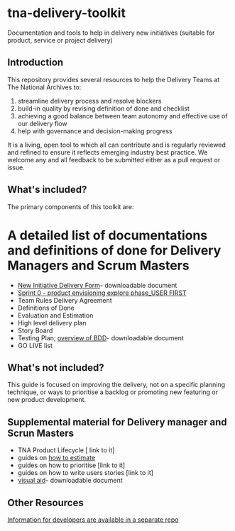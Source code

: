 # tna-delivery-toolkit
 Documentation and tools to help in delivery new initiatives (suitable for product, service or project delivery)  

## Introduction  
This repository provides several resources to help the Delivery Teams at The National Archives to:  

1.	streamline delivery process and resolve blockers
2.	build-in quality by revising definition of done and checklist 
3.	achieving a good balance between team autonomy and effective use of our delivery flow
4.	help with governance and decision-making progress

It is a living, open tool to which all can contribute and is regularly reviewed and refined to ensure it reflects emerging industry best practice. We welcome any and all feedback to be submitted either as a pull request or issue.  

## What's included?  
The primary components of this toolkit are:  

# A detailed list of documentations and definitions of done for Delivery Managers and Scrum Masters  
*	[New Initiative Delivery Form](https://github.com/nationalarchives/tna-delivery-toolkit/blob/master/New%20Initiative%20Delivery%20Form.docx)- downloadable document
* [Sprint 0 - product envisioning explore phase_USER FIRST](https://github.com/nationalarchives/tna-delivery-toolkit/blob/master/Sprint%200%20-%20product%20envisioning%20explore%20phase_USER%20FIRST.docx)
*	Team Rules Delivery Agreement
*	Definitions of Done
*	Evaluation and Estimation
*	High level delivery plan
*	Story Board
*	Testing Plan; [overview of BDD](https://github.com/nationalarchives/tna-delivery-toolkit/blob/master/DocumentsBDD.pptx)- downloadable document 
*	GO LIVE list 

## What's not included?  
This guide is focused on improving the delivery, 
not on a specific planning technique, or ways to prioritise a backlog or promoting new featuring or new product development.  

## Supplemental material for Delivery manager and Scrun Masters
*	TNA Product Lifecycle [ link to it]
*	guides on [how to estimate](https://github.com/nationalarchives/tna-delivery-toolkit/blob/master/howtoestimate.md)
*	guides on how to prioritise [link to it]
*	guides on how to write users stories [link to it]
* [visual aid]()- downloadable document

## Other Resources
[Information for developers are available in a separate repo](https://github.com/nationalarchives/development-guide)

